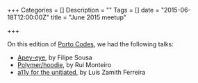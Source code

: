 +++
Categories = []
Description = ""
Tags = []
date = "2015-06-18T12:00:00Z"
title = "June 2015 meetup"

+++

On this edition of [Porto Codes](https://www.meetup.com/portocodes/events/223116626/), we had the following talks:

* [Apey-eye](https://www.youtube.com/watch?v=j6Ytn5o1uEk), by Filipe Sousa
* [Polymer/hoodie](https://www.youtube.com/watch?v=tHLlK7Hzxvo), by Rui Monteiro
* [a11y for the unitiated](https://www.youtube.com/watch?v=Cx2j98Rfnn8), by Luis Zamith Ferreira
